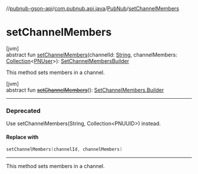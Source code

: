 //[pubnub-gson-api](../../../index.md)/[com.pubnub.api.java](../index.md)/[PubNub](index.md)/[setChannelMembers](set-channel-members.md)

# setChannelMembers

[jvm]\
abstract fun [setChannelMembers](set-channel-members.md)(channelId: [String](https://kotlinlang.org/api/core/kotlin-stdlib/kotlin/-string/index.html), channelMembers: [Collection](https://kotlinlang.org/api/core/kotlin-stdlib/kotlin.collections/-collection/index.html)&lt;[PNUser](../../com.pubnub.api.java.models.consumer.objects_api.member/-p-n-user/index.md)&gt;): [SetChannelMembersBuilder](../../com.pubnub.api.java.endpoints.objects_api.members/-set-channel-members-builder/index.md)

This method sets members in a channel.

[jvm]\
abstract fun [~~setChannelMembers~~](set-channel-members.md)(): [SetChannelMembers.Builder](../../com.pubnub.api.java.endpoints.objects_api.members/-set-channel-members/-builder/index.md)

---

### Deprecated

Use setChannelMembers(String, Collection&lt;PNUUID&gt;) instead.

#### Replace with

```kotlin
setChannelMembers(channelId, channelMembers)
```
---

This method sets members in a channel.
